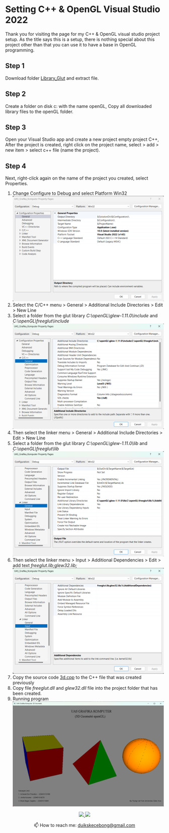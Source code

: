 # Setting C++ & OpenGL Visual Studio 2022
Thank you for visiting the page for my C++ & OpenGL visual studio project setup. As the title says this is a setup, there is nothing special about this project other than that you can use it to have a base in OpenGL programming.

## Step 1<br/>
Download folder [Library_Glut](https://github.com/achmaddwiprasetyo/3D-Geometri-openGL/tree/main/Library_Glut) and extract file.<br/>
## Step 2<br/>
Create a folder on disk c: with the name openGL, Copy all downloaded library files to the openGL folder.<br/>
## Step 3<br/>
Open your Visual Studio app and create a new project empty project C++, After the project is created, right click on the project name, select > add > new item > select c++ file (name the project).<br/>
## Step 4<br/>
Next, right-click again on the name of the project you created, select Properties.
1. Change Configure to Debug and select Platform Win32
   ![screenshot_35](https://github.com/achmaddwiprasetyo/3D-Geometri-openGL/blob/main/Screenshot%202024-07-26%20003023.png)
2. Select the C/C++ menu > General > Additional Include Directories > Edit > New Line
3. Select a folder from the glut library *C:\openGL\glew-1.11.0\include* and *C:\openGL\freeglut\include*
   ![screenshot_35](https://github.com/achmaddwiprasetyo/3D-Geometri-openGL/blob/main/Screenshot%202024-07-26%20005614.png)
4. Then select the linker menu > General > Additional Include Directories > Edit > New Line
5. Select a folder from the glut library *C:\openGL\glew-1.11.0\lib* and *C:\openGL\freeglut\lib*
   ![screenshot_35](https://github.com/achmaddwiprasetyo/3D-Geometri-openGL/blob/main/Screenshot%202024-07-26%20005630.png)
6. Then select the linker menu > Input > Additional Dependencies > Edit > add text *freeglut.lib;glew32.lib;*
   ![screenshot_35](https://github.com/achmaddwiprasetyo/3D-Geometri-openGL/blob/main/Screenshot%202024-07-26%20005641.png)
7. Copy the source code [3d.cpp](https://github.com/achmaddwiprasetyo/3D-Geometri-openGL/blob/main/UAS_Grafika_Komputer/UAS_Grafika_Komputer/3d.cpp) to the C++ file that was created previously
8. Copy file *freeglut.dll* and *glew32.dll* file into the project folder that has been created.
9. Running program
   ![screenshot_35](https://github.com/achmaddwiprasetyo/3D-Geometri-openGL/blob/main/Screenshot%202024-07-26%20010436.png)

<p align='center'>
   <a href="https://www.linkedin.com/in/achmad-dwi-prasetyo/">
       <img src="https://img.shields.io/badge/linkedin-%230077B5.svg?&style=for-the-badge&logo=linkedin&logoColor=white"/>
   </a>
   <a href="https://wa.me/6281234111595">
       <img src="https://img.shields.io/badge/WhatsApp-25D366?style=for-the-badge&logo=whatsapp&logoColor=white"/>
   </a>
<p align='center'>
   📫 How to reach me: <a href='mailto:duikskecebong@gmail.com'>duikskecebong@gmail.com</a>
</p>
